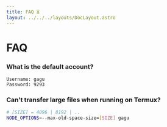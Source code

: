 ```yaml
---
title: FAQ ⏳
layout: ../../../layouts/DocLayout.astro
---
```


# FAQ

### What is the default account?

```
Username: gagu
Password: 9293
```

### Can't transfer large files when running on Termux?

```sh
# [SIZE] = 4096 | 8192 | ..
NODE_OPTIONS=--max-old-space-size=[SIZE] gagu
```
